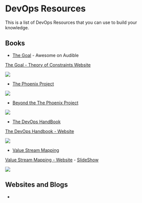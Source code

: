 # DevOps Resources

This is a list of DevOps Resources that you can use to build your knowledge.

## Books
- [The Goal](https://www.amazon.com/Goal-Process-Ongoing-Improvement-Revised/dp/B000OZ0J2A/ref=tmm_aud_swatch_0?_encoding=UTF8&qid=1537055758&sr=8-2) - Awesome on Audible

[The Goal - Theory of Constraints Website](https://www.tocinstitute.org/the-goal-summary.html)

![](https://images-na.ssl-images-amazon.com/images/I/519C2Gz-v2L._SY346_.jpg)
- [The Phoenix Project](https://www.amazon.com/Phoenix-Project-DevOps-Helping-Business-ebook/dp/B078Y98RG8/ref=tmm_kin_swatch_0?_encoding=UTF8&qid=1537055823&sr=1-1)

![](https://images-na.ssl-images-amazon.com/images/I/51Muw70krLL._SY346_.jpg)
- [Beyond the The Phoenix Project](https://www.amazon.com/Beyond-Phoenix-Project-Evolution-Transcript-ebook/dp/B079V4YRG1/ref=tmm_kin_swatch_0?_encoding=UTF8&qid=1537055823&sr=1-2)

![](https://images-na.ssl-images-amazon.com/images/I/51RFsKtTl5L.jpg)
- [The DevOps HandBook](https://www.amazon.com/DevOps-Handbook-World-Class-Reliability-Organizations-ebook/dp/B01M9ASFQ3/ref=sr_1_4?s=digital-text&ie=UTF8&qid=1537056136&sr=1-4&keywords=DevOps+Handbook)

[The DevOps Handbook - Website](https://itrevolution.com/book/the-devops-handbook/)

![](https://images-na.ssl-images-amazon.com/images/I/51WMrr2knUL.jpg)

- [Value Stream Mapping](https://www.amazon.com/Value-Stream-Mapping-Organizational-Transformation-ebook/dp/B00EHIEJLM/ref=sr_1_1?s=digital-text&ie=UTF8&qid=1537057333&sr=1-1&keywords=Value+Stream+Mapping)

[Value Stream Mapping - Website](https://www.ksmartin.com/books/value-stream-mapping/)   - [SlideShow](https://www.slideshare.net/KarenMartinGroup/10-082013-slides)

![](https://images-na.ssl-images-amazon.com/images/I/51FnevxdJsL.jpg)
## Websites and Blogs
-
